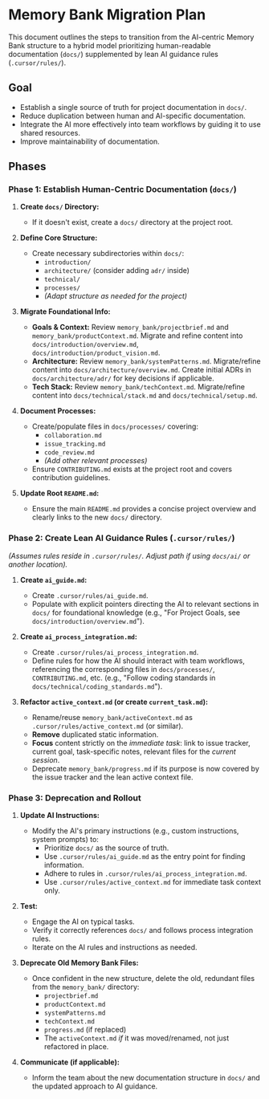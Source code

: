 # Memory Bank Migration Plan

This document outlines the steps to transition from the AI-centric Memory Bank structure to a hybrid model prioritizing human-readable documentation (`docs/`) supplemented by lean AI guidance rules (`.cursor/rules/`).

## Goal

- Establish a single source of truth for project documentation in `docs/`.
- Reduce duplication between human and AI-specific documentation.
- Integrate the AI more effectively into team workflows by guiding it to use shared resources.
- Improve maintainability of documentation.

## Phases

### Phase 1: Establish Human-Centric Documentation (`docs/`)

1.  **Create `docs/` Directory:**

    - If it doesn't exist, create a `docs/` directory at the project root.

2.  **Define Core Structure:**

    - Create necessary subdirectories within `docs/`:
      - `introduction/`
      - `architecture/` (consider adding `adr/` inside)
      - `technical/`
      - `processes/`
      - _(Adapt structure as needed for the project)_

3.  **Migrate Foundational Info:**

    - **Goals & Context:** Review `memory_bank/projectbrief.md` and `memory_bank/productContext.md`. Migrate and refine content into `docs/introduction/overview.md`, `docs/introduction/product_vision.md`.
    - **Architecture:** Review `memory_bank/systemPatterns.md`. Migrate/refine content into `docs/architecture/overview.md`. Create initial ADRs in `docs/architecture/adr/` for key decisions if applicable.
    - **Tech Stack:** Review `memory_bank/techContext.md`. Migrate/refine content into `docs/technical/stack.md` and `docs/technical/setup.md`.

4.  **Document Processes:**

    - Create/populate files in `docs/processes/` covering:
      - `collaboration.md`
      - `issue_tracking.md`
      - `code_review.md`
      - _(Add other relevant processes)_
    - Ensure `CONTRIBUTING.md` exists at the project root and covers contribution guidelines.

5.  **Update Root `README.md`:**
    - Ensure the main `README.md` provides a concise project overview and clearly links to the new `docs/` directory.

### Phase 2: Create Lean AI Guidance Rules (`.cursor/rules/`)

_(Assumes rules reside in `.cursor/rules/`. Adjust path if using `docs/ai/` or another location)._

1.  **Create `ai_guide.md`:**

    - Create `.cursor/rules/ai_guide.md`.
    - Populate with explicit pointers directing the AI to relevant sections in `docs/` for foundational knowledge (e.g., "For Project Goals, see `docs/introduction/overview.md`").

2.  **Create `ai_process_integration.md`:**

    - Create `.cursor/rules/ai_process_integration.md`.
    - Define rules for how the AI should interact with team workflows, referencing the corresponding files in `docs/processes/`, `CONTRIBUTING.md`, etc. (e.g., "Follow coding standards in `docs/technical/coding_standards.md`").

3.  **Refactor `active_context.md` (or create `current_task.md`):**
    - Rename/reuse `memory_bank/activeContext.md` as `.cursor/rules/active_context.md` (or similar).
    - **Remove** duplicated static information.
    - **Focus** content strictly on the _immediate task_: link to issue tracker, current goal, task-specific notes, relevant files for the _current session_.
    - Deprecate `memory_bank/progress.md` if its purpose is now covered by the issue tracker and the lean active context file.

### Phase 3: Deprecation and Rollout

1.  **Update AI Instructions:**

    - Modify the AI's primary instructions (e.g., custom instructions, system prompts) to:
      - Prioritize `docs/` as the source of truth.
      - Use `.cursor/rules/ai_guide.md` as the entry point for finding information.
      - Adhere to rules in `.cursor/rules/ai_process_integration.md`.
      - Use `.cursor/rules/active_context.md` for immediate task context only.

2.  **Test:**

    - Engage the AI on typical tasks.
    - Verify it correctly references `docs/` and follows process integration rules.
    - Iterate on the AI rules and instructions as needed.

3.  **Deprecate Old Memory Bank Files:**

    - Once confident in the new structure, delete the old, redundant files from the `memory_bank/` directory:
      - `projectbrief.md`
      - `productContext.md`
      - `systemPatterns.md`
      - `techContext.md`
      - `progress.md` (if replaced)
      - The `activeContext.md` _if_ it was moved/renamed, not just refactored in place.

4.  **Communicate (if applicable):**
    - Inform the team about the new documentation structure in `docs/` and the updated approach to AI guidance.
